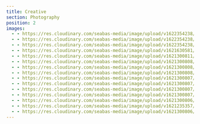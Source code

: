 ```yaml
---
title: Creative
section: Photography
position: 2
images:
  - - https://res.cloudinary.com/seabas-media/image/upload/v1622354238/gallery/Creative/DSC00269_llgwap.jpg
  - - https://res.cloudinary.com/seabas-media/image/upload/v1622354238/gallery/Creative/DSC00237_ohc7p9.jpg
  - - https://res.cloudinary.com/seabas-media/image/upload/v1622354238/gallery/Creative/DSC00220_vbrpzb.jpg
  - - https://res.cloudinary.com/seabas-media/image/upload/v1621630581/gallery/Creative/IMG_6944_u95gds.jpg
  - - https://res.cloudinary.com/seabas-media/image/upload/v1621300811/gallery/Creative/IMG_4286_dli9vz.jpg
  - - https://res.cloudinary.com/seabas-media/image/upload/v1621300808/gallery/Creative/IMG_2130_j40nph.jpg
  - - https://res.cloudinary.com/seabas-media/image/upload/v1621300808/gallery/Creative/IMG_7270_q25t6l.jpg
  - - https://res.cloudinary.com/seabas-media/image/upload/v1621300808/gallery/Creative/IMG_2438-Edit_bwdbjq.jpg
  - - https://res.cloudinary.com/seabas-media/image/upload/v1621300807/gallery/Creative/IMG_4404_tbuofn.jpg
  - - https://res.cloudinary.com/seabas-media/image/upload/v1621300807/gallery/Creative/IMG_6564_pn2cst.jpg
  - - https://res.cloudinary.com/seabas-media/image/upload/v1621300807/gallery/Creative/IMG_6379_zglt7b.jpg
  - - https://res.cloudinary.com/seabas-media/image/upload/v1621300807/gallery/Creative/IMG_7040_hfflqr.jpg
  - - https://res.cloudinary.com/seabas-media/image/upload/v1621300806/gallery/Creative/IMG_4408_lcbpvt.jpg
  - - https://res.cloudinary.com/seabas-media/image/upload/v1621235357/gallery/Creative/IMG_7266_jkqqel.jpg
  - - https://res.cloudinary.com/seabas-media/image/upload/v1621300806/gallery/Creative/IMG_4401_gaexhr.jpg
---
```

